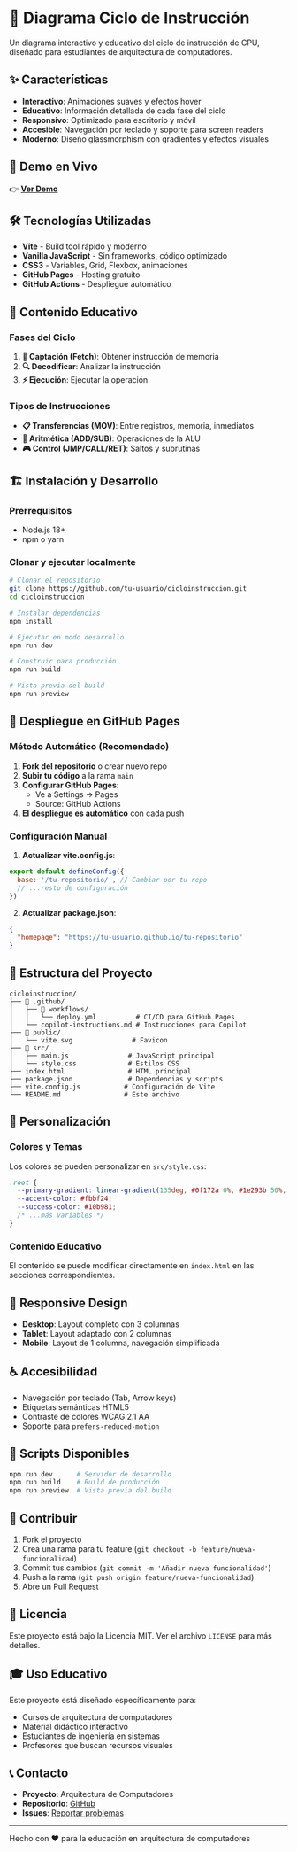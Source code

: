 # 🔄 Diagrama Ciclo de Instrucción

Un diagrama interactivo y educativo del ciclo de instrucción de CPU, diseñado para estudiantes de arquitectura de computadores.

## ✨ Características

- **Interactivo**: Animaciones suaves y efectos hover
- **Educativo**: Información detallada de cada fase del ciclo
- **Responsivo**: Optimizado para escritorio y móvil
- **Accesible**: Navegación por teclado y soporte para screen readers
- **Moderno**: Diseño glassmorphism con gradientes y efectos visuales

## 🚀 Demo en Vivo

👉 **[Ver Demo](https://tu-usuario.github.io/cicloinstruccion/)**

## 🛠️ Tecnologías Utilizadas

- **Vite** - Build tool rápido y moderno
- **Vanilla JavaScript** - Sin frameworks, código optimizado
- **CSS3** - Variables, Grid, Flexbox, animaciones
- **GitHub Pages** - Hosting gratuito
- **GitHub Actions** - Despliegue automático

## 📖 Contenido Educativo

### Fases del Ciclo
1. **🎯 Captación (Fetch)**: Obtener instrucción de memoria
2. **🔍 Decodificar**: Analizar la instrucción
3. **⚡ Ejecución**: Ejecutar la operación

### Tipos de Instrucciones
- **📋 Transferencias (MOV)**: Entre registros, memoria, inmediatos
- **🧮 Aritmética (ADD/SUB)**: Operaciones de la ALU
- **🎮 Control (JMP/CALL/RET)**: Saltos y subrutinas

## 🏗️ Instalación y Desarrollo

### Prerrequisitos
- Node.js 18+ 
- npm o yarn

### Clonar y ejecutar localmente

```bash
# Clonar el repositorio
git clone https://github.com/tu-usuario/cicloinstruccion.git
cd cicloinstruccion

# Instalar dependencias
npm install

# Ejecutar en modo desarrollo
npm run dev

# Construir para producción
npm run build

# Vista previa del build
npm run preview
```

## 🚀 Despliegue en GitHub Pages

### Método Automático (Recomendado)

1. **Fork del repositorio** o crear nuevo repo
2. **Subir tu código** a la rama `main`
3. **Configurar GitHub Pages**:
   - Ve a Settings → Pages
   - Source: GitHub Actions
4. **El despliegue es automático** con cada push

### Configuración Manual

1. **Actualizar vite.config.js**:
```javascript
export default defineConfig({
  base: '/tu-repositorio/', // Cambiar por tu repo
  // ...resto de configuración
})
```

2. **Actualizar package.json**:
```json
{
  "homepage": "https://tu-usuario.github.io/tu-repositorio"
}
```

## 📁 Estructura del Proyecto

```
cicloinstruccion/
├── 📁 .github/
│   ├── 📁 workflows/
│   │   └── deploy.yml          # CI/CD para GitHub Pages
│   └── copilot-instructions.md # Instrucciones para Copilot
├── 📁 public/
│   └── vite.svg               # Favicon
├── 📁 src/
│   ├── main.js               # JavaScript principal
│   └── style.css             # Estilos CSS
├── index.html                # HTML principal
├── package.json              # Dependencias y scripts
├── vite.config.js           # Configuración de Vite
└── README.md                # Este archivo
```

## 🎨 Personalización

### Colores y Temas
Los colores se pueden personalizar en `src/style.css`:

```css
:root {
  --primary-gradient: linear-gradient(135deg, #0f172a 0%, #1e293b 50%, #334155 100%);
  --accent-color: #fbbf24;
  --success-color: #10b981;
  /* ...más variables */
}
```

### Contenido Educativo
El contenido se puede modificar directamente en `index.html` en las secciones correspondientes.

## 📱 Responsive Design

- **Desktop**: Layout completo con 3 columnas
- **Tablet**: Layout adaptado con 2 columnas  
- **Mobile**: Layout de 1 columna, navegación simplificada

## ♿ Accesibilidad

- Navegación por teclado (Tab, Arrow keys)
- Etiquetas semánticas HTML5
- Contraste de colores WCAG 2.1 AA
- Soporte para `prefers-reduced-motion`

## 🔧 Scripts Disponibles

```bash
npm run dev      # Servidor de desarrollo
npm run build    # Build de producción
npm run preview  # Vista previa del build
```

## 🤝 Contribuir

1. Fork el proyecto
2. Crea una rama para tu feature (`git checkout -b feature/nueva-funcionalidad`)
3. Commit tus cambios (`git commit -m 'Añadir nueva funcionalidad'`)
4. Push a la rama (`git push origin feature/nueva-funcionalidad`)
5. Abre un Pull Request

## 📄 Licencia

Este proyecto está bajo la Licencia MIT. Ver el archivo `LICENSE` para más detalles.

## 🎓 Uso Educativo

Este proyecto está diseñado específicamente para:
- Cursos de arquitectura de computadores
- Material didáctico interactivo
- Estudiantes de ingeniería en sistemas
- Profesores que buscan recursos visuales

## 📞 Contacto

- **Proyecto**: Arquitectura de Computadores
- **Repositorio**: [GitHub](https://github.com/tu-usuario/cicloinstruccion)
- **Issues**: [Reportar problemas](https://github.com/tu-usuario/cicloinstruccion/issues)

---

Hecho con ❤️ para la educación en arquitectura de computadores
